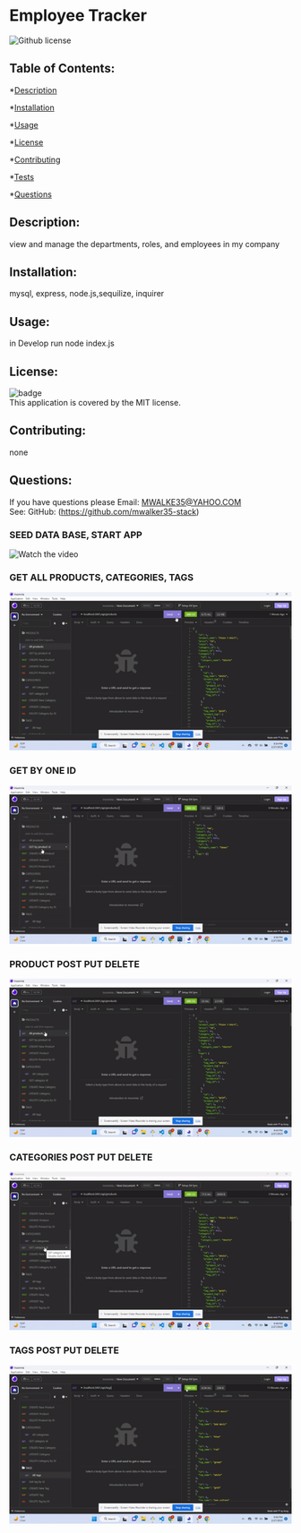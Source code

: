 # Employee Tracker
  ![Github license](https://img.shields.io/badge/license-MIT-green.svg)
  ## Table of Contents:
  *[Description](#Description)

  *[Installation](#Installation)

  *[Usage](#Usage)

  *[License](#License)

  *[Contributing](#Contributing)

  *[Tests](#Tests)

  *[Questions](#Questions)

  ## Description: 
  view and manage the departments, roles, and employees in my company 

  ## Installation:
  mysql, express, node.js,sequilize, inquirer

  ## Usage:
  in Develop run node index.js

  ## License:
  ![badge](https://img.shields.io/badge/license-MIT-green)
  <br />
  This application is covered by the MIT license. 

  ## Contributing:
  none

  ## Questions:
  If you have questions please Email: MWALKE35@YAHOO.COM<br />
  See: GitHub:  (https://github.com/mwalker35-stack)<br/>

  ### SEED DATA BASE, START APP
  ![Watch the video](/assets/ecomm%20start%20%20seed.gif)<br/>

  ### GET ALL PRODUCTS, CATEGORIES, TAGS
  ![Watch the video](/assets/GET%20ALL.gif)<br/>

  ### GET BY ONE ID
  ![Watch the video](/assets/BY%20ONE.gif)<br/>

  ### PRODUCT POST PUT DELETE
  ![Watch the video](/assets/PRODUCT%20POST%20PUT%20DELETE.gif)<br/>


  ### CATEGORIES POST PUT DELETE
  ![Watch the video](/assets/CATEGORY%20POST%20PUT%20DELETE.gif)<br/>


  ### TAGS POST PUT DELETE
  ![Watch the video](/assets/TAGS%20POST%20PUT%20DELETE.gif)<br/>


